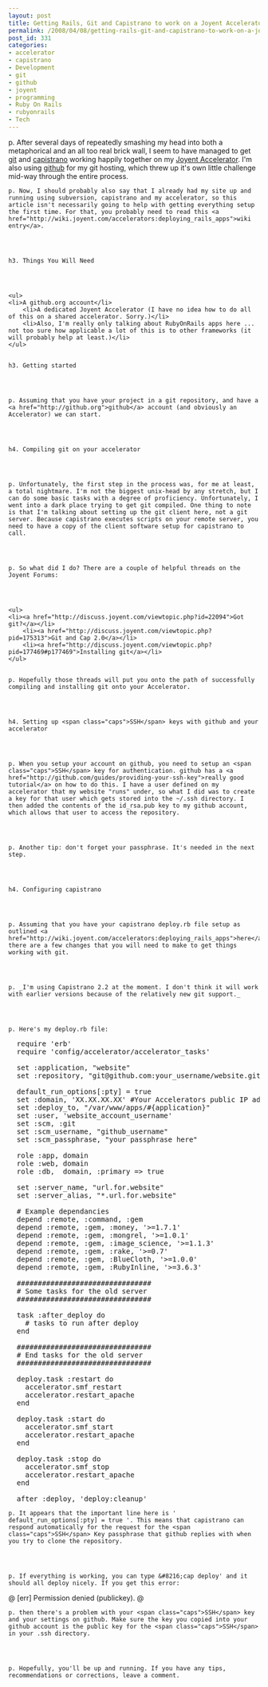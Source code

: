 ```yaml
---
layout: post
title: Getting Rails, Git and Capistrano to work on a Joyent Accelerator
permalink: /2008/04/08/getting-rails-git-and-capistrano-to-work-on-a-joyent-accelerator/index.html
post_id: 331
categories: 
- accelerator
- capistrano
- Development
- git
- github
- joyent
- programming
- Ruby On Rails
- rubyonrails
- Tech
---
```


p. After several days of repeatedly smashing my head into both a metaphorical and an all too real brick wall, I seem to have managed to get <a href="http://git.or.cz">git</a> and <a href="http://capify.org">capistrano</a> working happily together on my <a href="http://www.joyent.com/accelerator">Joyent Accelerator</a>. I'm also using <a href="http://github.org">github</a> for my git hosting, which threw up it's own little challenge mid-way through the entire process.




	p. Now, I should probably also say that I already had my site up and running using subversion, capistrano and my accelerator, so this article isn't necessarily going to help with getting everything setup the first time. For that, you probably need to read this <a href="http://wiki.joyent.com/accelerators:deploying_rails_apps">wiki entry</a>.




	h3. Things You Will Need




	<ul>
	<li>A github.org account</li>
		<li>A dedicated Joyent Accelerator (I have no idea how to do all of this on a shared accelerator. Sorry.)</li>
		<li>Also, I'm really only talking about RubyOnRails apps here ... not too sure how applicable a lot of this is to other frameworks (it will probably help at least.)</li>
	</ul>


	h3. Getting started




	p. Assuming that you have your project in a git repository, and have a <a href="http://github.org">github</a> account (and obviously an Accelerator) we can start.




	h4. Compiling git on your accelerator




	p. Unfortunately, the first step in the process was, for me at least, a total nightmare. I'm not the biggest unix-head by any stretch, but I can do some basic tasks with a degree of proficiency. Unfortunately, I went into a dark place trying to get git compiled. One thing to note is that I'm talking about setting up the git client here, not a git server. Because capistrano executes scripts on your remote server, you need to have a copy of the client software setup for capistrano to call.




	p. So what did I do? There are a couple of helpful threads on the Joyent Forums:




	<ul>
	<li><a href="http://discuss.joyent.com/viewtopic.php?id=22094">Got git?</a></li>
		<li><a href="http://discuss.joyent.com/viewtopic.php?pid=175313">Git and Cap 2.0</a></li>
		<li><a href="http://discuss.joyent.com/viewtopic.php?pid=177469#p177469">Installing git</a></li>
	</ul>


	p. Hopefully those threads will put you onto the path of successfully compiling and installing git onto your Accelerator.




	h4. Setting up <span class="caps">SSH</span> keys with github and your accelerator




	p. When you setup your account on github, you need to setup an <span class="caps">SSH</span> key for authentication. github has a <a href="http://github.com/guides/providing-your-ssh-key">really good tutorial</a> on how to do this. I have a user defined on my accelerator that my website "runs" under, so what I did was to create a key for that user which gets stored into the ~/.ssh directory. I then added the contents of the id_rsa.pub key to my github account, which allows that user to access the repository.




	p. Another tip: don't forget your passphrase. It's needed in the next step.




	h4. Configuring capistrano




	p. Assuming that you have your capistrano deploy.rb file setup as outlined <a href="http://wiki.joyent.com/accelerators:deploying_rails_apps">here</a> there are a few changes that you will need to make to get things working with git.




	p. _I'm using Capistrano 2.2 at the moment. I don't think it will work with earlier versions because of the relatively new git support._




	p. Here's my deploy.rb file:




<pre>
  require 'erb'
  require 'config/accelerator/accelerator_tasks'

  set :application, "website" 
  set :repository, "git@github.com:your_username/website.git" 

  default_run_options[:pty] = true
  set :domain, 'XX.XX.XX.XX' #Your Accelerators public IP address
  set :deploy_to, "/var/www/apps/#{application}" 
  set :user, 'website_account_username'
  set :scm, :git
  set :scm_username, "github_username" 
  set :scm_passphrase, "your passphrase here" 

  role :app, domain
  role :web, domain
  role :db,  domain, :primary => true

  set :server_name, "url.for.website" 
  set :server_alias, "*.url.for.website" 

  # Example dependancies
  depend :remote, :command, :gem
  depend :remote, :gem, :money, '>=1.7.1'
  depend :remote, :gem, :mongrel, '>=1.0.1'
  depend :remote, :gem, :image_science, '>=1.1.3'
  depend :remote, :gem, :rake, '>=0.7'
  depend :remote, :gem, :BlueCloth, '>=1.0.0'
  depend :remote, :gem, :RubyInline, '>=3.6.3'

  ################################
  # Some tasks for the old server
  ################################

  task :after_deploy do
    # tasks to run after deploy
  end

  ################################
  # End tasks for the old server
  ################################

  deploy.task :restart do
    accelerator.smf_restart
    accelerator.restart_apache
  end

  deploy.task :start do
    accelerator.smf_start
    accelerator.restart_apache
  end

  deploy.task :stop do
    accelerator.smf_stop
    accelerator.restart_apache
  end

  after :deploy, 'deploy:cleanup'
</pre>

	p. It appears that the important line here is '  default_run_options[:pty] = true '. This means that capistrano can respond automatically for the request for the <span class="caps">SSH</span> Key passphrase that github replies with when you try to clone the repository.




	p. If everything is working, you can type &#8216;cap deploy' and it should all deploy nicely. If you get this error:




@
  [err] Permission denied (publickey).
@

	p. then there's a problem with your <span class="caps">SSH</span> key and your settings on github. Make sure the key you copied into your github account is the public key for the <span class="caps">SSH</span> in your .ssh directory.




	p. Hopefully, you'll be up and running. If you have any tips, recommendations or corrections, leave a comment.

